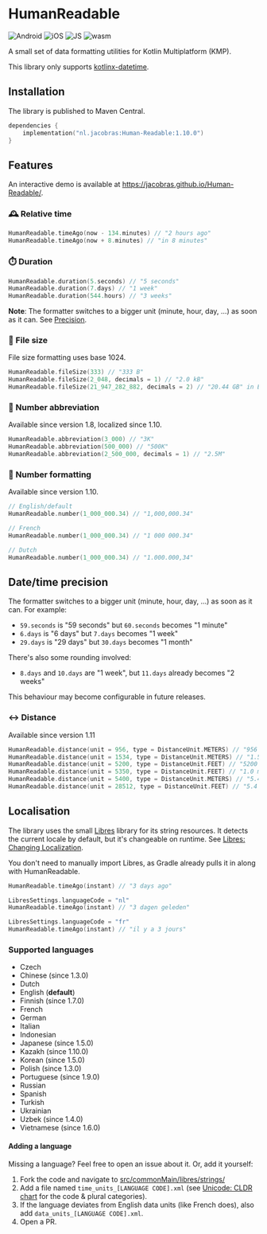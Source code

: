 # HumanReadable

![Android](http://img.shields.io/badge/-android-6EDB8D.svg?style=flat)
![iOS](http://img.shields.io/badge/-ios-CDCDCD.svg?style=flat)
![JS](http://img.shields.io/badge/-js-F8DB5D.svg?style=flat)
![wasm](https://img.shields.io/badge/-wasm-624DE9.svg?style=flat)

A small set of data formatting utilities for Kotlin Multiplatform (KMP).

This library only supports [kotlinx-datetime](https://github.com/Kotlin/kotlinx-datetime).

## Installation

The library is published to Maven Central.

```kotlin
dependencies {
    implementation("nl.jacobras:Human-Readable:1.10.0")
}
```

## Features

An interactive demo is available at https://jacobras.github.io/Human-Readable/.

### 🕰️ Relative time

```kotlin
HumanReadable.timeAgo(now - 134.minutes) // "2 hours ago"
HumanReadable.timeAgo(now + 8.minutes) // "in 8 minutes"
```

### ⏱️ Duration

```kotlin
HumanReadable.duration(5.seconds) // "5 seconds"
HumanReadable.duration(7.days) // "1 week"
HumanReadable.duration(544.hours) // "3 weeks"
```

**Note**: The formatter switches to a bigger unit (minute, hour, day, ...) as soon as it can. See [Precision](#datetime-precision).

### 📂 File size

File size formatting uses base 1024.

```kotlin
HumanReadable.fileSize(333) // "333 B"
HumanReadable.fileSize(2_048, decimals = 1) // "2.0 kB"
HumanReadable.fileSize(21_947_282_882, decimals = 2) // "20.44 GB" in English / "20.44 Go" in French
```

### 🔢 Number abbreviation

Available since version 1.8, localized since 1.10.

```kotlin
HumanReadable.abbreviation(3_000) // "3K"
HumanReadable.abbreviation(500_000) // "500K"
HumanReadable.abbreviation(2_500_000, decimals = 1) // "2.5M"
```

### 🔢 Number formatting

Available since version 1.10.

```kotlin
// English/default
HumanReadable.number(1_000_000.34) // "1,000,000.34"

// French
HumanReadable.number(1_000_000.34) // "1 000 000.34"

// Dutch
HumanReadable.number(1_000_000.34) // "1.000.000,34"
```

## Date/time precision
The formatter switches to a bigger unit (minute, hour, day, ...) as soon as it can.
For example:

* `59.seconds` is "59 seconds" but `60.seconds` becomes "1 minute"
* `6.days` is "6 days" but `7.days` becomes "1 week"
* `29.days` is "29 days" but `30.days` becomes "1 month"

There's also some rounding involved:

* `8.days` and `10.days` are "1 week", but `11.days` already becomes "2 weeks"

This behaviour may become configurable in future releases.

### ↔️ Distance

Available since version 1.11

```kotlin
HumanReadable.distance(unit = 956, type = DistanceUnit.METERS) // "956 m"
HumanReadable.distance(unit = 1534, type = DistanceUnit.METERS) // "1.5 km"
HumanReadable.distance(unit = 5200, type = DistanceUnit.FEET) // "5200 ft"
HumanReadable.distance(unit = 5350, type = DistanceUnit.FEET) // "1.0 mi"
HumanReadable.distance(unit = 5400, type = DistanceUnit.METERS) // "5.4 km"
HumanReadable.distance(unit = 28512, type = DistanceUnit.FEET) // "5.4 mi"
```

## Localisation

The library uses the small [Libres](https://github.com/Skeptick/libres) library for its string resources. It detects the
current locale by default, but it's changeable on runtime.
See [Libres: Changing Localization](https://github.com/Skeptick/libres/blob/master/docs/LOCALIZATION.md#changing-localization).

You don't need to manually import Libres, as Gradle already pulls it in along with HumanReadable.

```kotlin
HumanReadable.timeAgo(instant) // "3 days ago"

LibresSettings.languageCode = "nl"
HumanReadable.timeAgo(instant) // "3 dagen geleden"

LibresSettings.languageCode = "fr"
HumanReadable.timeAgo(instant) // "il y a 3 jours"
```

### Supported languages

* Czech
* Chinese (since 1.3.0)
* Dutch
* English (**default**)
* Finnish (since 1.7.0)
* French
* German
* Italian
* Indonesian
* Japanese (since 1.5.0)
* Kazakh (since 1.10.0)
* Korean (since 1.5.0)
* Polish (since 1.3.0)
* Portuguese (since 1.9.0)
* Russian
* Spanish
* Turkish
* Ukrainian
* Uzbek (since 1.4.0)
* Vietnamese (since 1.6.0)

#### Adding a language

Missing a language? Feel free to open an issue about it. Or, add it yourself:

1. Fork the code and navigate to [src/commonMain/libres/strings/](https://github.com/jacobras/Human-Readable/tree/main/src/commonMain/libres/strings)
2. Add a file named `time_units_[LANGUAGE CODE].xml` (see [Unicode: CLDR chart](https://www.unicode.org/cldr/charts/42/supplemental/language_plural_rules.html) for the code & plural categories).
3. If the language deviates from English data units (like French does), also add `data_units_[LANGUAGE CODE].xml`.
4. Open a PR.
